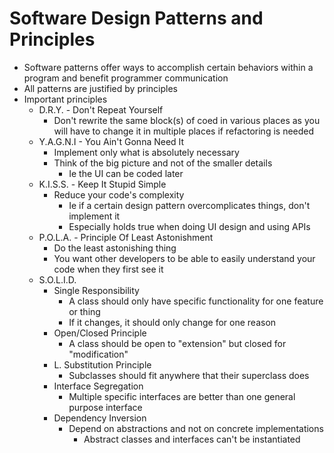 # Software Design Patterns and Principles

- Software patterns offer ways to accomplish certain behaviors within a program and benefit programmer communication
- All patterns are justified by principles
- Important principles
    - D.R.Y. - Don't Repeat Yourself
        - Don't rewrite the same block(s) of coed in various places as you will have to change it in multiple places if refactoring is needed
    - Y.A.G.N.I - You Ain't Gonna Need It
        - Implement only what is absolutely necessary
        - Think of the big picture and not of the smaller details
            - Ie the UI can be coded later
    - K.I.S.S. - Keep It Stupid Simple
        - Reduce your code's complexity
            - Ie if a certain design pattern overcomplicates things, don't implement it
            - Especially holds true when doing UI design and using APIs
    - P.O.L.A. - Principle Of Least Astonishment
        - Do the least astonishing thing
        - You want other developers to be able to easily understand your code when they first see it
    - S.O.L.I.D.
        - Single Responsibility
            - A class should only have specific functionality for one feature or thing
            - If it changes, it should only change for one reason
        - Open/Closed Principle
            - A class should be open to "extension" but closed for "modification"
        - L. Substitution Principle
            - Subclasses should fit anywhere that their superclass does
        - Interface Segregation
            - Multiple specific interfaces are better than one general purpose interface
        - Dependency Inversion
            - Depend on abstractions and not on concrete implementations
                - Abstract classes and interfaces can't be instantiated
